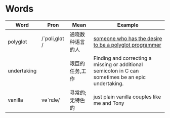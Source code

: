 # Words

| Word        | Pron          | Mean             | Example                                                      |
| ----------- | ------------- | ---------------- | ------------------------------------------------------------ |
| polyglot    | /`pɑli,glɑt / | 通晓数种语言的人 | [someone who has the desire to be a polyglot programmer](https://www.pluralsight.com/blog/software-development/why-every-programmer-should-learn-c) |
| undertaking |               | 艰巨的任务,工作  | Finding and correcting a missing or additional semicolon in C can sometimes be an epic undertaking. |
| vanilla     | vəˋnɪlə/      | 寻常的;无特色的  | just plain vanilla couples like me and Tony                  |

